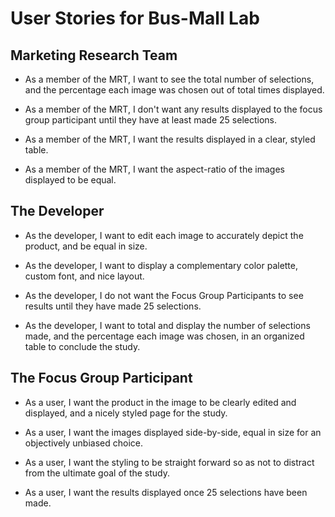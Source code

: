 # User Stories for Bus-Mall Lab

## Marketing Research Team

* As a member of the MRT, I want to see the total number of selections, and the percentage each image was chosen out of total times displayed.

* As a member of the MRT, I don't want any results displayed to the focus group participant until they have at least made 25 selections.

* As a member of the MRT, I want the results displayed in a clear, styled table.

* As a member of the MRT, I want the aspect-ratio of the images displayed to be equal.

## The Developer

* As the developer, I want to edit each image to accurately depict the product, and be equal in size.

* As the developer, I want to display a complementary color palette, custom font, and nice layout.

* As the developer, I do not want the Focus Group Participants to see results until they have made 25 selections.

* As the developer, I want to total and display the number of selections made, and the percentage each image was chosen, in an organized table to conclude the study.

## The Focus Group Participant

* As a user, I want the product in the image to be clearly edited and displayed, and a nicely styled page for the study.

* As a user, I want the images displayed side-by-side, equal in size for an objectively unbiased choice.

* As a user, I want the styling to be straight forward so as not to distract from the ultimate goal of the study.

* As a user, I want the results displayed once 25 selections have been made.
